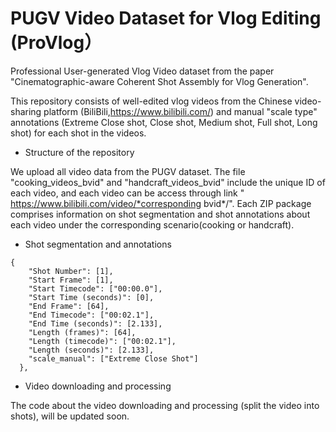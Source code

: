 # PUGV Video Dataset for Vlog Editing (ProVlog）
  Professional User-generated Vlog Video dataset from the paper "Cinematographic-aware Coherent Shot Assembly for Vlog Generation".
  
This repository consists of well-edited vlog videos from the Chinese video-sharing platform (BiliBili,https://www.bilibili.com/) and manual "scale type" annotations (Extreme Close shot, Close shot, Medium shot, Full shot, Long shot) for each shot in the videos.


* Structure of the repository

We upload all video data from the PUGV dataset. The file "cooking_videos_bvid" and "handcraft_videos_bvid" include the unique ID of each video, and each video can be access through link " https://www.bilibili.com/video/*corresponding bvid*/". Each ZIP package comprises information on shot segmentation and shot annotations about each video under the corresponding scenario(cooking or handcraft).


* Shot segmentation and annotations

```
{
    "Shot Number": [1],
    "Start Frame": [1],
    "Start Timecode": ["00:00.0"],
    "Start Time (seconds)": [0],
    "End Frame": [64],
    "End Timecode": ["00:02.1"],
    "End Time (seconds)": [2.133],
    "Length (frames)": [64],
    "Length (timecode)": ["00:02.1"],
    "Length (seconds)": [2.133],
    "scale_manual": ["Extreme Close Shot"]
  },
```


* Video downloading and processing
  
 The code about the video downloading and processing (split the video into shots), will be updated soon.










